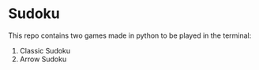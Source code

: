 # Sudoku<br />
This repo contains two games made in python to be played in the terminal:<br />
1. Classic Sudoku<br />
2. Arrow Sudoku

